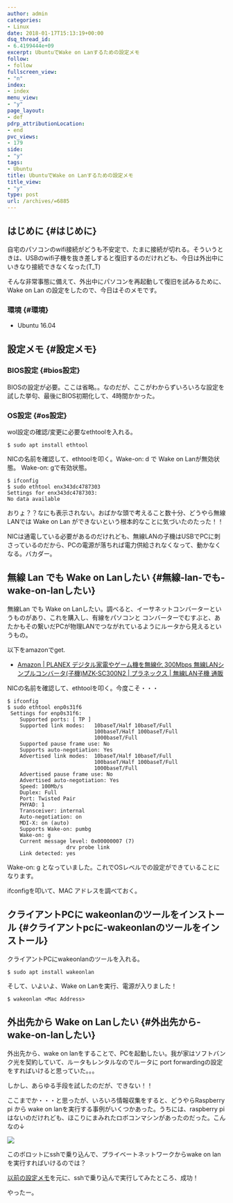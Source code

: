 ```yaml
---
author: admin
categories:
- Linux
date: 2018-01-17T15:13:19+00:00
dsq_thread_id:
- 6.4199444e+09
excerpt: UbuntuでWake on Lanするための設定メモ
follow:
- follow
fullscreen_view:
- "n"
index:
- index
menu_view:
- "y"
page_layout:
- def
pdrp_attributionLocation:
- end
pvc_views:
- 179
side:
- "y"
tags:
- Ubuntu
title: UbuntuでWake on Lanするための設定メモ
title_view:
- "y"
type: post
url: /archives/=6885
---
```


## はじめに {#はじめに}

自宅のパソコンのwifi接続がどうも不安定で、たまに接続が切れる。そういうときは、USBのwifi子機を抜き差しすると復旧するのだけれども、今日は外出中にいきなり接続できなくなった(T_T)

そんな非常事態に備えて、外出中にパソコンを再起動して復旧を試みるために、Wake on Lan の設定をしたので、今日はそのメモです。

### 環境 {#環境}

  * Ubuntu 16.04

## 設定メモ {#設定メモ}

### BIOS設定 {#bios設定}

BIOSの設定が必要。ここは省略。。なのだが、ここがわからずいろいろな設定を試した挙句、最後にBIOS初期化して、4時間かかった。

### OS設定 {#os設定}

wol設定の確認/変更に必要なethtoolを入れる。

    $ sudo apt install ethtool
    

NICの名前を確認して、ethtoolを叩く。Wake-on: d で Wake on Lanが無効状態。 Wake-on: gで有効状態。

    $ ifconfig
    $ sudo ethtool enx343dc4787303
    Settings for enx343dc4787303:
    No data available
    

おりょ？？なにも表示されない。おばかな頭で考えること数十分、どうやら無線LANでは Wake on Lan ができないという根本的なことに気づいたのたった！！

NICは通電している必要があるのだけれども、無線LANの子機はUSBでPCに刺さっているのだから、PCの電源が落ちれば電力供給されなくなって、動かなくなる。バカダー。

## 無線 Lan でも Wake on Lanしたい {#無線-lan-でも-wake-on-lanしたい}

無線Lan でも Wake on Lanしたい。調べると、イーサネットコンバーターというものがあり、これを購入し、有線をパソコンと コンバーターでむすぶと、あたかもその繋いだPCが物理LANでつながれているようにルータから見えるというもの。

以下をamazonでget.

  * [Amazon | PLANEX デジタル家電やゲーム機を無線化 300Mbps 無線LANシンプルコンバータ(子機)MZK-SC300N2 | プラネックス | 無線LAN子機 通販][1]

NICの名前を確認して、ethtoolを叩く。今度こそ・・・

    $ ifconfig
    $ sudo ethtool enp0s31f6
     Settings for enp0s31f6:
    	Supported ports: [ TP ]
    	Supported link modes:   10baseT/Half 10baseT/Full 
    	                        100baseT/Half 100baseT/Full 
    	                        1000baseT/Full 
    	Supported pause frame use: No
    	Supports auto-negotiation: Yes
    	Advertised link modes:  10baseT/Half 10baseT/Full 
    	                        100baseT/Half 100baseT/Full 
    	                        1000baseT/Full 
    	Advertised pause frame use: No
    	Advertised auto-negotiation: Yes
    	Speed: 100Mb/s
    	Duplex: Full
    	Port: Twisted Pair
    	PHYAD: 1
    	Transceiver: internal
    	Auto-negotiation: on
    	MDI-X: on (auto)
    	Supports Wake-on: pumbg
    	Wake-on: g
    	Current message level: 0x00000007 (7)
    			       drv probe link
    	Link detected: yes
    

Wake-on: g となっていました。これでOSレベルでの設定ができていることになります。
  
ifconfigを叩いて、MAC アドレスを調べておく。

## クライアントPCに wakeonlanのツールをインストール {#クライアントpcに-wakeonlanのツールをインストール}

クライアントPCにwakeonlanのツールを入れる。

    $ sudo apt install wakeonlan
    

そして、いよいよ、Wake on Lanを実行、電源が入りました！

    $ wakeonlan <Mac Address>
    

## 外出先から Wake on Lanしたい {#外出先から-wake-on-lanしたい}

外出先から、wake on lanをすることで、PCを起動したい。我が家はソフトバンク光を契約していて、ルータもレンタルなのでルータに port forwardingの設定をすればいけると思っていた。。。

しかし、あらゆる手段を試したのだが、できない！！

ここまでか・・・と思ったが、いろいろ情報収集をすると、どうやらRaspberry pi から wake on lanを実行する事例がいくつかあった。うちには、raspberry pi はないのだけれども、ほこりにまみれたロボコンマシンがあったのだった。こんなの↓

![][2]

このボロットにsshで乗り込んで、プライベートネットワークからwake on lan を実行すればいけるのでは？

[以前の設定メモ][3]を元に、sshで乗り込んで実行してみたところ、成功！

やったー。

 [1]: https://www.amazon.co.jp/gp/product/B004NSVS60/ref=oh_aui_detailpage_o00_s00?ie=UTF8&psc=1
 [2]: https://lh3.googleusercontent.com/uHK4iDN26CPnilKnAWaKWfQcv7unXL7VydRkn7w6XSkP25ca-XlTxWSaCuObEDz87LJgFotrwCnf7d5H4D47QND5jkRM7YhYINZEa0laLdj-PKCY_xO_EqrdQpoRnHZvH0ypVLSuBZfaIBQzbDqekLNNhF_FBLZbI0bFyTZV6CFYCjn-rois8e6MZnvyL95cX64m0sfb-i8FVqbLf80b4ivKCLdaWv2l5aXMyVC7eysUp6_8aHleFcT8Igk_usbj3rfnRbeS3QWnhiAjdu22AVJuhXdUQH1TsA6Sd5iMfNf-7_AnVad59goXQJQEpVcSK9nnije5sh5IlL5IA24FtSPTWbPtCBaCy_s3GRMERq-cnLz2ocUpASzxE-p3xStBtjgbjvx2Ulw8Bd6SeuQpp2v6LBhasa0udZb1gf0axwd-vM9lFpO24x5ESkwWcLxIFppWo9YgM6OoWhdMQzxQA9mUbyfEZkcBuSCS15mFmwR8bVTMpwvVEW60GUouGPh62l05KJCOR0guZVhelfElWCHI982m-2W8EDemH8AKLEO7US9DPvIxbVFnGufGaEbDtks5iLkrsp9yvLYSFHGzgpa0EwSWvyXL5qWy84o=w480-h640-no
 [3]: https://futurismo.biz/archives/6862
